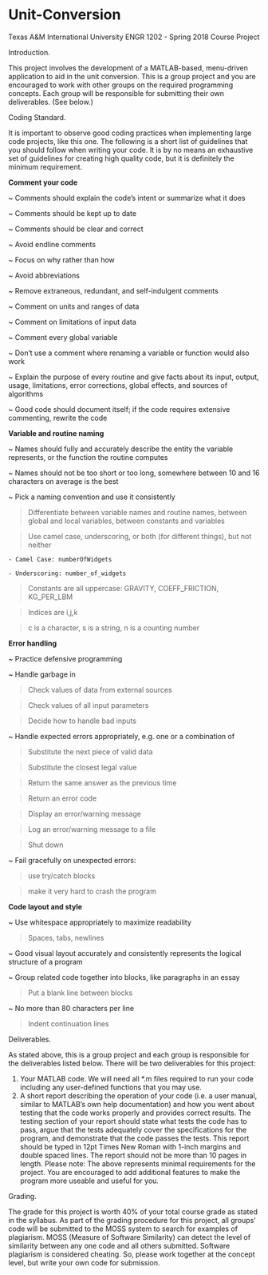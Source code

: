# Unit-Conversion
Texas A&M International University
ENGR 1202 - Spring 2018
Course Project

Introduction.

This project involves the development of a MATLAB-based, menu-driven application to aid in the unit conversion. This is a group project and you are encouraged to work with other groups on the required programming concepts. Each group will be responsible for submitting their own deliverables. (See below.)

Coding Standard.

It is important to observe good coding practices when implementing large code projects, like this one. The following is a short list of guidelines that you should follow when writing your code. It is by no means an exhaustive set of guidelines for creating high quality code, but it is definitely the minimum requirement.

**Comment your code**

~ Comments should explain the code’s intent or summarize what it does

~ Comments should be kept up to date

~ Comments should be clear and correct

~ Avoid endline comments

~ Focus on why rather than how

~ Avoid abbreviations

~ Remove extraneous, redundant, and self-indulgent comments

~ Comment on units and ranges of data

~ Comment on limitations of input data

~ Comment every global variable

~ Don’t use a comment where renaming a variable or function would also work

~ Explain the purpose of every routine and give facts about its input, output, usage, limitations, error corrections, global effects, and sources of algorithms

~ Good code should document itself; if the code requires extensive commenting, rewrite the code

**Variable and routine naming**

~ Names should fully and accurately describe the entity the variable represents, or the function the routine computes

~ Names should not be too short or too long, somewhere between 10 and 16 characters on average is the best

~ Pick a naming convention and use it consistently

  > Differentiate between variable names and routine names, between global and local variables, between constants and variables
  
  > Use camel case, underscoring, or both (for different things), but not neither
  
    - Camel Case: numberOfWidgets
    
    - Underscoring: number_of_widgets
    
  > Constants are all uppercase: GRAVITY, COEFF_FRICTION, KG_PER_LBM
  
  > Indices are i,j,k
  
  > c is a character, s is a string, n is a counting number
  
**Error handling**

~ Practice defensive programming

~ Handle garbage in

  > Check values of data from external sources
  
  > Check values of all input parameters
  
  > Decide how to handle bad inputs
  
~ Handle expected errors appropriately, e.g. one or a combination of

  > Substitute the next piece of valid data
  
  > Substitute the closest legal value
  
  > Return the same answer as the previous time
  
  > Return an error code
  
  > Display an error/warning message
  
  > Log an error/warning message to a file
  
  > Shut down
  
~ Fail gracefully on unexpected errors:

  > use try/catch blocks
  
  > make it very hard to crash the program
  
**Code layout and style**

~ Use whitespace appropriately to maximize readability

  > Spaces, tabs, newlines
  
~ Good visual layout accurately and consistently represents the logical structure of a program

~ Group related code together into blocks, like paragraphs in an essay

  > Put a blank line between blocks
  
~ No more than 80 characters per line

  > Indent continuation lines

Deliverables.

As stated above, this is a group project and each group is responsible for the deliverables listed below.
There will be two deliverables for this project:
1. Your MATLAB code. We will need all *.m files required to run your code including any user-defined functions that you may use.
2. A short report describing the operation of your code (i.e. a user manual, similar to MATLAB’s own help documentation) and how you went about testing that the code works properly and provides correct results. The testing section of your report should state what tests the code has to pass, argue that the tests adequately cover the specifications for the program, and demonstrate that the code passes the tests. This report should be typed in 12pt Times New
Roman with 1-inch margins and double spaced lines. The report should not be more than 10 pages in length.
Please note: The above represents minimal requirements for the project. You are encouraged to add additional features to make the program more useable and useful for you.

Grading.

The grade for this project is worth 40% of your total course grade as stated in the syllabus.
As part of the grading procedure for this project, all groups’ code will be submitted to the MOSS system to search for examples of plagiarism. MOSS (Measure of Software Similarity) can detect the level of similarity between any one code and all others submitted. Software plagiarism is considered cheating. So, please work together at the concept level, but write your own code for submission.
